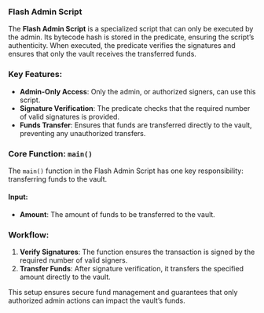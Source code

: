 ### Flash Admin Script

The **Flash Admin Script** is a specialized script that can only be executed by the admin. Its bytecode hash is stored in the predicate, ensuring the script’s authenticity. When executed, the predicate verifies the signatures and ensures that only the vault receives the transferred funds.

### Key Features:
- **Admin-Only Access**: Only the admin, or authorized signers, can use this script.
- **Signature Verification**: The predicate checks that the required number of valid signatures is provided.
- **Funds Transfer**: Ensures that funds are transferred directly to the vault, preventing any unauthorized transfers.

### Core Function: `main()`

The `main()` function in the Flash Admin Script has one key responsibility: transferring funds to the vault.

#### Input:
- **Amount**: The amount of funds to be transferred to the vault.

### Workflow:
1. **Verify Signatures**: The function ensures the transaction is signed by the required number of valid signers.
2. **Transfer Funds**: After signature verification, it transfers the specified amount directly to the vault.

This setup ensures secure fund management and guarantees that only authorized admin actions can impact the vault’s funds.
